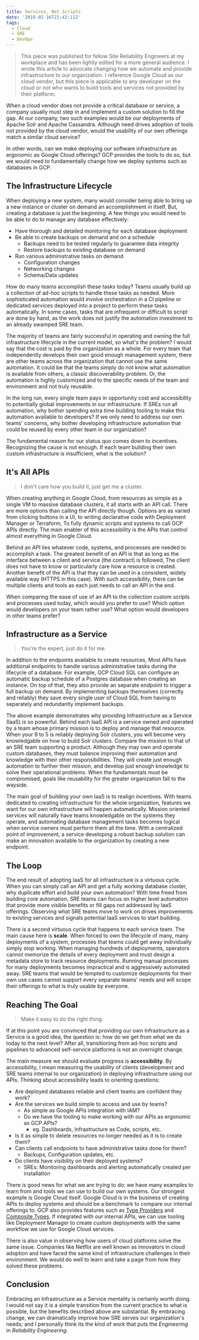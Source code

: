 ```yaml
---
title: Services, Not Scripts
date: '2019-02-16T21:42:11Z'
tags:
  - Cloud
  - SRE
  - DevOps
---
```


> This piece was published for fellow Site Reliability Engineers at my workplace
> and has been lightly edited for a more general audience. I wrote this article
> to advocate changing how we automate and provide infrastructure
> to our organization. I reference Google Cloud as our cloud vendor,
> but this piece is applicable to any developer on the cloud or not
> who wants to build tools and services not provided by their platform.

When a cloud vendor does not provide a critical database or service, a company
usually must step in and implement a custom solution to fill the gap. At our
company, two such examples would be our deployments of Apache Solr and Apache
Cassandra. Although need drives adoption of tools not provided by the cloud
vendor, would the usability of our own offerings match a similar cloud service?

In other words, can we make deploying our software infrastructure as ergonomic
as Google Cloud offerings? GCP provides the tools to do so, but we would need to
fundamentally change how we deploy systems such as databases in GCP.

## The Infrastructure Lifecycle

<!-- Dive into what it takes to fully operate a database -->
<!-- Describe how this is done without an infrastructure service -->
  <!-- Downsides of the current system -->

When deploying a new system, many would consider being able to bring up a new
instance or cluster on demand an accomplishment in itself. But, creating a
database is just the beginning. A few things you would need to be able to do to
manage any database effectively:

- Have thorough and detailed monitoring for each database deployment
- Be able to create backups on demand and on a schedule
  - Backups need to be tested regularly to guarantee data integrity
  - Restore backups to existing database on demand
- Run various administrative tasks on demand
  - Configuration changes
  - Networking changes
  - Schema/Data updates

How do many teams accomplish these tasks today? Teams usually build up a
collection of ad-hoc scripts to handle these tasks as needed. More sophisticated
automation would involve orchestration in a CI pipeline or dedicated services
deployed into a project to perform these tasks automatically. In some cases,
tasks that are infrequent or difficult to script are done by hand, as the work
does not justify the automation investment to an already swamped SRE team.

The majority of teams are fairly successful in operating and owning the full
infrastructure lifecycle in the current model, so what's the problem? I would
say that the cost is paid by the organization as a whole. For every team that
independently develops their own good enough management system, there are other
teams across the organization that cannot use the same automation. It could be
that the teams simply do not know what automation is available from others, a
classic discoverability problem. Or, the automation is highly customized and to
the specific needs of the team and environment and not truly reusable.

In the long run, every single team pays in opportunity cost and accessibility to
potentially global improvements in our infrastructure. If SREs run all
automation, why bother spending extra time building tooling to make this
automation available to developers? If we only need to address our own teams'
concerns, why bother developing infrastructure automation that could be reused
by every other team in our organization?

The fundamental reason for our status quo comes down to incentives. Recognizing
the cause is not enough. If each team building their own custom infrastructure
is insufficient, what is the solution?

## It's All APIs

<!-- Multiple frontends -->
<!-- Infrastructure lifecycle encapsulation -->
<!-- Administrative task APIs -->

> I don't care how you build it, just get me a cluster.

When creating anything in Google Cloud, from resources as simple as a single VM
to massive database clusters, it all starts with an API call. There are more
options than calling the API directly though. Options are as varied from
clicking buttons in a UI, to writing declarative code with Deployment Manager or
Terraform, To fully dynamic scripts and systems to call GCP APIs directly. The
main enabler of this accessibility is the APIs that control almost everything in
Google Cloud.

Behind an API lies whatever code, systems, and processes are needed to
accomplish a task. The greatest benefit of an API is that as long as the
interface between a client and service (the contract) is followed, The client
does not have to know or particularly care how a resource is created. Another
benefit of the API is that they can be used in a consistent, widely available
way (HTTPS in this case). With such accessibility, there can be multiple clients
and tools as each just needs to call an API in the end.

When comparing the ease of use of an API to the collection custom scripts and
processes used today, which would you prefer to use? Which option would
developers on your team rather use? What option would developers in other teams
prefer?

## Infrastructure as a Service

<!-- Deployment treated as a logical unit -->
<!-- Full service ownership -->
  <!-- Do the work for them -->
  <!-- Alignment of knowledge and incentives -->

> You're the expert, just do it for me.

In addition to the endpoints available to create resources, Most APIs have
additional endpoints to handle various administrative tasks during the lifecycle
of a database. For example, GCP Cloud SQL can configure an automatic backup
schedule of a Postgres database when creating an instance. On top of that, they
also provide an separate endpoint to trigger a full backup on demand. By
implementing backups themselves (correctly and reliably) they save every single
user of Cloud SQL from having to separately and redundantly implement backups.

The above example demonstrates why providing Infrastructure as a Service (IaaS)
is so powerful. Behind each IaaS API is a service owned and operated by a team
whose primary mission is to deploy and manage that resource. When your 9 to 5 is
reliably deploying Solr clusters, you will become very knowledgable on how to
build Solr clusters. Compare the mission to that of an SRE team supporting a
product. Although they may own and operate custom databases, they must balance
improving their automation and knowledge with their other responsibilities. They
will create just enough automation to further their mission, and develop just
enough knowledge to solve their operational problems. When the fundamentals must
be compromised, goals like reusability for the greater organization fall to the
wayside.

The main goal of building your own IaaS is to realign incentives. With teams
dedicated to creating infrastructure for the whole organization, features we
want for our own infrastructure will happen automatically. Mission oriented
services will naturally have teams knowledgable on the systems they operate, and
automating database management tasks becomes logical when service owners must
perform them all the time. With a centralized point of improvement, a service
developing a robust backup solution can make an innovation available to the
organization by creating a new endpoint.

## The Loop

<!-- Virtuous cycle between IaaS and SRE -->
<!-- Virtuous cycle internal to IaaS teams -->
  <!-- Scale forces improvement -->

The end result of adopting IaaS for all infrastructure is a virtuous cycle. When
you can simply call an API and get a fully working database cluster, why
duplicate effort and build your own automation? With time freed from building
core automation, SRE teams can focus on higher level automation that provide
more visible benefits or fill gaps not addressed by IaaS offerings. Observing
what SRE teams move to work on drives improvements to existing services and
signals potential IaaS services to start building.

There is a second virtuous cycle that happens to each service team. The main
cause here is **scale**. When forced to own the lifecycle of many, many
deployments of a system, processes that teams could get away individually simply
stop working. When managing hundreds of deployments, operators cannot memorize
the details of every deployment and must design a metadata store to track
resource deployments. Running manual processes for many deployments becomes
impractical and is aggressively automated away. SRE teams that would be tempted
to customize deployments for their own use cases cannot support every separate
teams' needs and will scope their offerings to what is truly usable by everyone.

## Reaching The Goal

> Make it easy to do the right thing.

If at this point you are convinced that providing our own Infrastructure as a
Service is a good idea, the question is: how do we get from what we do today
to the next level? After all, transitioning from ad-hoc scripts and pipelines
to advanced self-service platforms is not an overnight change.

The main measure we should evaluate progress is **accessibility**. By
accessibility, I mean measuring the usability of clients (development and SRE
teams internal to our organization) in deploying infrastructure using our APIs.
Thinking about accessibility leads to orienting questions:

- Are deployed databases reliable and client teams are confident they work?
- Are the services we build simple to access and use by teams?
  - As simple as Google APIs integration with IAM?
  - Do we have the tooling to make working with our APIs as ergonomic as GCP APIs?
    - eg. Dashboards, Infrastructure as Code, scripts, etc.
- Is it as simple to delete resources no longer needed as it is to create them?
- Can clients call endpoints to have administrative tasks done for them?
  - Backups, Configuration updates, etc.
- Do clients have visibility on their deployed systems?
  - SREs: Monitoring dashboards and alerting automatically created per installation

There is good news for what we are trying to do: we have many examples to learn
from and tools we can use to build our own systems. Our strongest example is
Google Cloud itself. Google Cloud is in the business of creating APIs to deploy
systems and should be a benchmark to compare our internal offerings to. GCP also
provides features such as [Type
Providers](https://cloud.google.com/deployment-manager/docs/configuration/type-providers/process-adding-api)
and [Composite
Types](https://cloud.google.com/deployment-manager/docs/configuration/templates/create-composite-types).
If integrated with our internal APIs, we can use tooling like Deployment Manager
to create custom deployments with the same workflow we use for Google Cloud
services.

There is also value in observing how users of cloud platforms solve the same
issue. Companies like Netflix are well known as innovators in cloud adoption and
have faced the same kind of infrastructure challenges in their environment. We
would do well to learn and take a page from how they solved these problems.

## Conclusion

Embracing an Infrastructure as a Service mentality is certainly worth doing. I
would not say it is a simple transition from the current practice to what is
possible, but the benefits described above are substantial. By embracing change,
we can dramatically improve how SRE serves our organization's needs; and I
personally think its the kind of work that puts the _Engineering_ in
_Reliability Engineering_.
